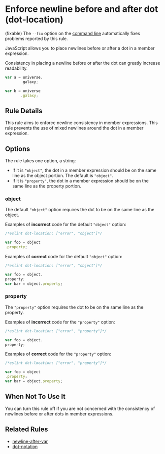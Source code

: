 # Enforce newline before and after dot (dot-location)

(fixable) The `--fix` option on the [command line](../user-guide/command-line-interface#fix) automatically fixes problems reported by this rule.

JavaScript allows you to place newlines before or after a dot in a member expression.

Consistency in placing a newline before or after the dot can greatly increase readability.

```js
var a = universe.
        galaxy;

var b = universe
       .galaxy;
```

## Rule Details

This rule aims to enforce newline consistency in member expressions. This rule prevents the use of mixed newlines around the dot in a member expression.

## Options

The rule takes one option, a string:

* If it is `"object"`, the dot in a member expression should be on the same line as the object portion. The default is `"object"`.
* If it is `"property"`, the dot in a member expression should be on the same line as the property portion.

### object

The default `"object"` option requires the dot to be on the same line as the object.

Examples of **incorrect** code for the default `"object"` option:

```js
/*eslint dot-location: ["error", "object"]*/

var foo = object
.property;
```

Examples of **correct** code for the default `"object"` option:

```js
/*eslint dot-location: ["error", "object"]*/

var foo = object.
property;
var bar = object.property;
```

### property

The `"property"` option requires the dot to be on the same line as the property.

Examples of **incorrect** code for the `"property"` option:

```js
/*eslint dot-location: ["error", "property"]*/

var foo = object.
property;
```

Examples of **correct** code for the `"property"` option:

```js
/*eslint dot-location: ["error", "property"]*/

var foo = object
.property;
var bar = object.property;
```

## When Not To Use It

You can turn this rule off if you are not concerned with the consistency of newlines before or after dots in member expressions.

## Related Rules

* [newline-after-var](newline-after-var.md)
* [dot-notation](dot-notation.md)
